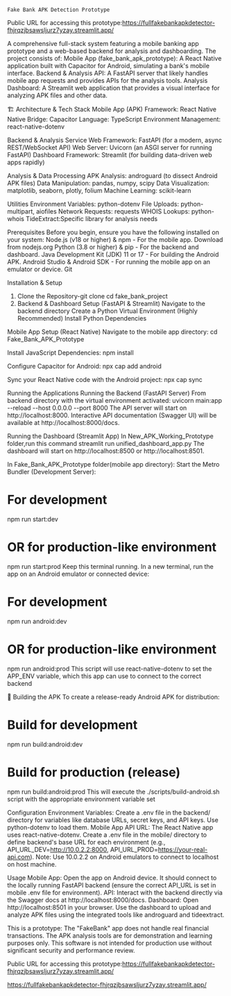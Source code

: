                                                                              Fake Bank APK Detection Prototype
                                                                             

Public URL for accessing this prototype:https://fullfakebankapkdetector-fhjrqzjbsawsljurz7yzay.streamlit.app/

A comprehensive full-stack system featuring a mobile banking app prototype and a web-based backend for analysis and dashboarding. The project consists of:
Mobile App (fake_bank_apk_prototype): A React Native application built with Capacitor for Android, simulating a bank's mobile interface.
Backend & Analysis API: A FastAPI server that likely handles mobile app requests and provides APIs for the analysis tools.
Analysis Dashboard: A Streamlit web application that provides a visual interface for analyzing APK files and other data.


🏗️ Architecture & Tech Stack
Mobile App (APK)
Framework: React Native
Native Bridge: Capacitor
Language: TypeScript
Environment Management: react-native-dotenv

Backend & Analysis Service
Web Framework: FastAPI (for a modern, async REST/WebSocket API)
Web Server: Uvicorn (an ASGI server for running FastAPI)
Dashboard Framework: Streamlit (for building data-driven web apps rapidly)

Analysis & Data Processing
APK Analysis: androguard (to dissect Android APK files)
Data Manipulation: pandas, numpy, scipy
Data Visualization: matplotlib, seaborn, plotly, folium
Machine Learning: scikit-learn

Utilities
Environment Variables: python-dotenv
File Uploads: python-multipart, aiofiles
Network Requests: requests
WHOIS Lookups: python-whois
TideExtract:Specific library for analysis needs


Prerequisites
Before you begin, ensure you have the following installed on your system:
Node.js (v18 or higher) & npm - For the mobile app.
Download from nodejs.org
Python (3.8 or higher) & pip - For the backend and dashboard.
Java Development Kit (JDK) 11 or 17 - For building the Android APK.
Android Studio & Android SDK - For running the mobile app on an emulator or device.
Git

Installation & Setup
1. Clone the Repository-git clone <your-repository-url>
                        cd fake_bank_project
2. Backend & Dashboard Setup (FastAPI & Streamlit)
Navigate to the backend directory 
Create a Python Virtual Environment (Highly Recommended)
Install Python Dependencies


Mobile App Setup (React Native)
Navigate to the mobile app directory:
cd Fake_Bank_APK_Prototype

Install JavaScript Dependencies:
npm install

Configure Capacitor for Android:
npx cap add android

Sync your React Native code with the Android project:
npx cap sync

Running the Applications
Running the Backend (FastAPI Server)
From  backend directory with the virtual environment activated:
uvicorn main:app --reload --host 0.0.0.0 --port 8000
The API server will start on http://localhost:8000.
Interactive API documentation (Swagger UI) will be available at http://localhost:8000/docs.

Running the Dashboard (Streamlit App)
In New_APK_Working_Prototype folder,run this command
streamlit run unified_dashboard_app.py
The dashboard will start on http://localhost:8500 or http://localhost:8501.

In Fake_Bank_APK_Prototype folder(mobile app directory):
Start the Metro Bundler (Development Server):
# For development
npm run start:dev
# OR for production-like environment
npm run start:prod
Keep this terminal running.
In a new terminal, run the app on an Android emulator or connected device:
# For development
npm run android:dev
# OR for production-like environment
npm run android:prod
This script will use react-native-dotenv to set the APP_ENV variable, which this app can use to connect to the correct backend 


📱 Building the APK
To create a release-ready Android APK for distribution:
# Build for development
npm run build:android:dev

# Build for production (release)
npm run build:android:prod
This will execute the ./scripts/build-android.sh script with the appropriate environment variable set

Configuration
Environment Variables: Create a .env file in the backend/ directory for variables like database URLs, secret keys, and API keys. Use python-dotenv to load them.
Mobile App API URL: The React Native app uses react-native-dotenv. Create a .env file in the mobile/ directory to define backend's base URL for each environment (e.g., API_URL_DEV=http://10.0.2.2:8000, API_URL_PROD=https://your-real-api.com). Note: Use 10.0.2.2 on Android emulators to connect to localhost on  host machine.


Usage
Mobile App: Open the app on  Android device. It should connect to the locally running FastAPI backend (ensure the correct API_URL is set in mobile .env file for environment).
API: Interact with the backend directly via the Swagger docs at http://localhost:8000/docs.
Dashboard: Open http://localhost:8501 in your browser. Use the dashboard to upload and analyze APK files using the integrated tools like androguard and tideextract.


This is a prototype:
The "FakeBank" app does not handle real financial transactions.
The APK analysis tools are for demonstration and learning purposes only.
This software is not intended for production use without significant security and performance review.

Public URL for accessing this prototype:https://fullfakebankapkdetector-fhjrqzjbsawsljurz7yzay.streamlit.app/













https://fullfakebankapkdetector-fhjrqzjbsawsljurz7yzay.streamlit.app/
